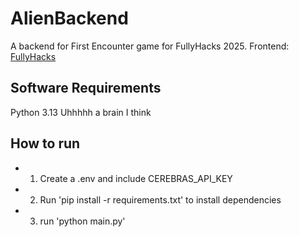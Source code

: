 # AlienBackend
A backend for First Encounter game for FullyHacks 2025. Frontend: [FullyHacks](https://github.com/EdwardCValencia/FullyHacks)

## Software Requirements
Python 3.13
Uhhhhh a brain I think

## How to run
- 1. Create a .env and include CEREBRAS_API_KEY
- 2. Run 'pip install -r requirements.txt' to install dependencies
- 3. run 'python main.py'
